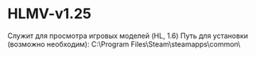 # HLMV-v1.25
Служит для просмотра игровых моделей (HL, 1.6)
Путь для установки (возможно необходим):
C:\Program Files\Steam\steamapps\common\
